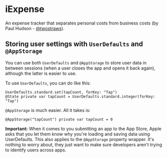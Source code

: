 # iExpense
An expense tracker that separates personal costs from business costs (by Paul Hudson - [@twostraws](https://x.com/twostraws)).

## Storing user settings with `UserDefaults` and `@AppStorage`

You can use both `UserDefaults` and `@AppStorage` to store user data in between sessions (when a user closes the app and opens it back again), although the latter is easier to use.

To use `UserDefaults`, you can do like this:

```
UserDefaults.standard.set(tapCount, forKey: "Tap")
@State private var tapCount = UserDefaults.standard.integer(forKey: "Tap")
```

`@AppStorage` is much easier. All it takes is:

`@AppStorage("tapCount") private var tapCount = 0`

**Important:** When it comes to you submitting an app to the App Store, Apple asks that you let them know why you're loading and saving data using UserDefaults. This also applies to the `@AppStorage` property wrapper. It's nothing to worry about, they just want to make sure developers aren't trying to identify users across apps.
